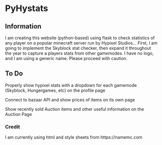 <h1><strong>PyHystats</strong></h1>
<h2> Information </h2>
<p> I am creating this website (python-based) using flask to check statistics of any player on a popular minecraft server run by Hypixel Studios... First, I am going to implement the Skyblock stat checker, then expand it throughout the year to capture a players stats from other gamemodes. I have no logo, and I am using a generic name. Please proceed with caution. </p>
<h2> To Do </h2>
<p>Properly show hypixel stats with a dropdown for each gamemode (Skyblock, Hungergames, etc) on the profile page </p>
<p>Connect to bazaar API and show prices of items on its own page</p>
<p>Show recently sold Auction items and other useful information on the Auction Page</p>
<h3> Credit </h3>
<p> I am currently using html and style sheets from https://namemc.com </p>
